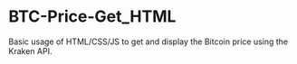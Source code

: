 # BTC-Price-Get_HTML
Basic usage of HTML/CSS/JS to get and display the Bitcoin price using the Kraken API.
